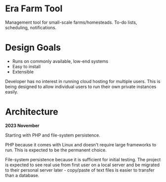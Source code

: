 # Era Farm Tool

Management tool for small-scale farms/homesteads. To-do lists, scheduling, notifications.

# Design Goals

- Runs on commonly available, low-end systems
- Easy to install
- Extensible

Developer has no interest in running cloud hosting for multiple users.  This is being designed to allow individual users to run their own private instances easily.

# Architecture

**2023 November**

Starting with PHP and file-system persistence. 

PHP because it comes with Linux and doesn't require large frameworks to run. This is expected to be the permanent choice.

File-system persistence because it is sufficient for initial testing. The project is expected to see real use from first user on a local server and be migrated to their personal server later - copy/paste of text files is easier to transfer than a database.


